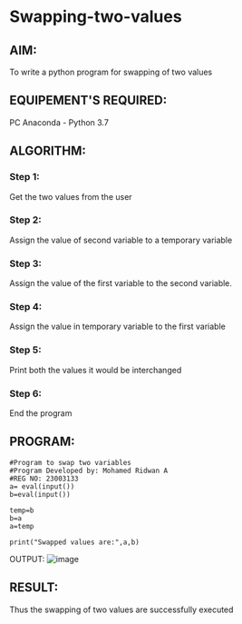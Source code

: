 # Swapping-two-values
## AIM:
To write a python program for swapping of two values
## EQUIPEMENT'S REQUIRED: 
PC
Anaconda - Python 3.7
## ALGORITHM: 
### Step 1:
Get the two values from the user
### Step 2: 
Assign the value of second variable to a temporary variable 
### Step 3: 
Assign the value of the first variable to the second variable.
### Step 4:  
Assign the value in temporary variable to the first variable
### Step 5: 
Print both the values it would be interchanged
### Step 6: 
End the program
## PROGRAM:
```
#Program to swap two variables
#Program Developed by: Mohamed Ridwan A
#REG NO: 23003133
a= eval(input())
b=eval(input())

temp=b
b=a
a=temp

print("Swapped values are:",a,b)
```

OUTPUT:
![image](https://github.com/MOHAMEDRIDWAN/Swapping-two-values/assets/146993368/a844d6a8-04f5-44fd-88db-c7bbd254b066)


## RESULT:
Thus the swapping of two values are successfully executed



